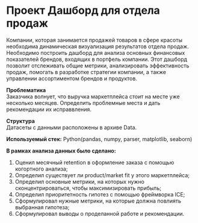 # Проект Дашборд для отдела продаж

Компании, которая занимается продажей товаров в сфере красоты необходима динамическая визуализация результатов отдела продаж.   
Необходимо построить дашборд для анализа основных финансовых показателей брендов, входящих в портфель компании. 
Этот дашборд позволит отслеживать общие метрики, анализировать эффективность продаж, помогать в разработке стратегии компании, а также управлении ассортиментом брендов и продуктов.

**Проблематика**  
Заказчика волнует, что выручка маркетплейса стоит на месте уже несколько месяцев. Определить проблемные места и дать рекомендации их исправвления.

**Структура**  
Датасеты с данными расположены в архиве Data.

**Используемый стек:**
Python(pandas, numpy, parser, matplotlib, seaborn)

**В рамках анализа данных было сделано:**  
1) Оценил месячный retention в оформление заказа с помощью когортного анализа;  
2) Определил существует ли product/market fit у этого маркетплейса;   
3) Определил основные метрики, на которых нужно сконцентрироваться, чтобы максимизировать прибыль;
4) Определил приоритетность гипотез с помощью фреймворка ICE;
5) Сформулировал нужные метрики, на которые должна повлиять выбранная гипотеза;
6) Сформулировал выводы о проделанной работе и рекомендации.
